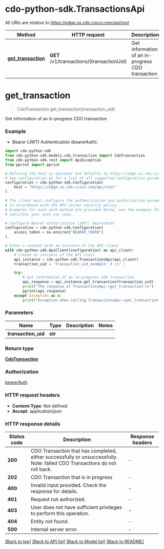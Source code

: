 # cdo-python-sdk.TransactionsApi

All URIs are relative to *https://edge.us.cdo.cisco.com/api/rest*

Method | HTTP request | Description
------------- | ------------- | -------------
[**get_transaction**](TransactionsApi.md#get_transaction) | **GET** /v1/transactions/{transactionUid} | Get information of an in-progress CDO transaction


# **get_transaction**
> CdoTransaction get_transaction(transaction_uid)

Get information of an in-progress CDO transaction

### Example

* Bearer (JWT) Authentication (bearerAuth):

```python
import cdo-python-sdk
from cdo-python-sdk.models.cdo_transaction import CdoTransaction
from cdo-python-sdk.rest import ApiException
from pprint import pprint

# Defining the host is optional and defaults to https://edge.us.cdo.cisco.com/api/rest
# See configuration.py for a list of all supported configuration parameters.
configuration = cdo-python-sdk.Configuration(
    host = "https://edge.us.cdo.cisco.com/api/rest"
)

# The client must configure the authentication and authorization parameters
# in accordance with the API server security policy.
# Examples for each auth method are provided below, use the example that
# satisfies your auth use case.

# Configure Bearer authorization (JWT): bearerAuth
configuration = cdo-python-sdk.Configuration(
    access_token = os.environ["BEARER_TOKEN"]
)

# Enter a context with an instance of the API client
with cdo-python-sdk.ApiClient(configuration) as api_client:
    # Create an instance of the API class
    api_instance = cdo-python-sdk.TransactionsApi(api_client)
    transaction_uid = 'transaction_uid_example' # str | 

    try:
        # Get information of an in-progress CDO transaction
        api_response = api_instance.get_transaction(transaction_uid)
        print("The response of TransactionsApi->get_transaction:\n")
        pprint(api_response)
    except Exception as e:
        print("Exception when calling TransactionsApi->get_transaction: %s\n" % e)
```



### Parameters


Name | Type | Description  | Notes
------------- | ------------- | ------------- | -------------
 **transaction_uid** | **str**|  | 

### Return type

[**CdoTransaction**](CdoTransaction.md)

### Authorization

[bearerAuth](../README.md#bearerAuth)

### HTTP request headers

 - **Content-Type**: Not defined
 - **Accept**: application/json

### HTTP response details

| Status code | Description | Response headers |
|-------------|-------------|------------------|
**200** | CDO Transaction that has completed, either successfully or unsuccessfully. Note: failed CDO Transactions do not roll back. |  -  |
**202** | CDO Transaction that is in progress |  -  |
**400** | Invalid input provided. Check the response for details. |  -  |
**401** | Request not authorized. |  -  |
**403** | User does not have sufficient privileges to perform this operation. |  -  |
**404** | Entity not found. |  -  |
**500** | Internal server error. |  -  |

[[Back to top]](#) [[Back to API list]](../README.md#documentation-for-api-endpoints) [[Back to Model list]](../README.md#documentation-for-models) [[Back to README]](../README.md)

